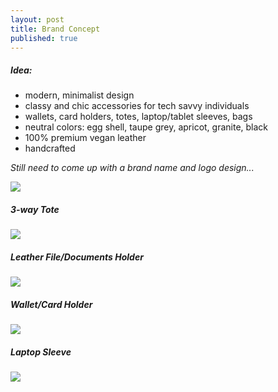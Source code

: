 ```yaml
---
layout: post
title: Brand Concept
published: true
---
```




##### Idea:

- modern, minimalist design
- classy and chic accessories for tech savvy individuals
- wallets, card holders, totes, laptop/tablet sleeves, bags
- neutral colors: egg shell, taupe grey, apricot, granite, black
- 100% premium vegan leather
- handcrafted 

_Still need to come up with a brand name and logo design..._

![](https://www.dropbox.com/s/ffuuoxlew4bcrl0/concept.jpg?raw=1)

##### 3-way Tote

![](https://www.dropbox.com/s/kjmihgh3qssek4f/bag_1.jpg?raw=1)

##### Leather File/Documents Holder

![](https://www.dropbox.com/s/psr7uxfz2stp1u7/envelope.jpg?raw=1)

##### Wallet/Card Holder

![](https://www.dropbox.com/s/vydu4x4gzyr7a2e/wallet.jpg?raw=1)


##### Laptop Sleeve

![](https://www.dropbox.com/s/uy2bzs8jpsfvaqz/laptop_15.jpg?raw=1)
